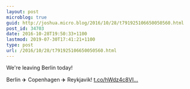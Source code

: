 ```yaml
---
layout: post
microblog: true
guid: http://joshua.micro.blog/2016/10/28/t791925106650050560.html
post_id: 34703
date: 2016-10-28T19:50:33+1100
lastmod: 2019-07-30T17:41:21+1100
type: post
url: /2016/10/28/t791925106650050560.html
---
```

We're leaving Berlin today!

Berlin ✈️ Copenhagen ✈️ Reykjavik! [t.co/hWdz4c8VI...](https://t.co/hWdz4c8VIY)
